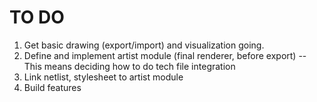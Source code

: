 # TO DO
1. Get basic drawing (export/import) and visualization going.
2. Define and implement artist module (final renderer, before export) -- This means deciding how to do tech file integration
3. Link netlist, stylesheet to artist module
4. Build features